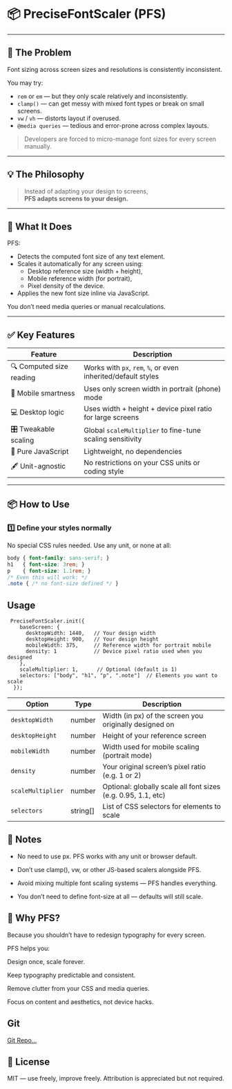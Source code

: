 # 📦 PreciseFontScaler (PFS)


---

## 🐛 The Problem

Font sizing across screen sizes and resolutions is consistently inconsistent.

You may try:
- `rem` or `em` — but they only scale relatively and inconsistently.
- `clamp()` — can get messy with mixed font types or break on small screens.
- `vw` / `vh` — distorts layout if overused.
- `@media queries` — tedious and error-prone across complex layouts.

> Developers are forced to micro-manage font sizes for every screen manually.

---

## 💡 The Philosophy

> Instead of adapting your design to screens,  
> **PFS adapts screens to your design.**

---

## 🚀 What It Does

PFS:
- Detects the computed font size of any text element.
- Scales it automatically for any screen using:
  - Desktop reference size (width + height),
  - Mobile reference width (for portrait),
  - Pixel density of the device.
- Applies the new font size inline via JavaScript.

You don’t need media queries or manual recalculations.

---

## ✅ Key Features

| Feature                  | Description                                                               |
|--------------------------|---------------------------------------------------------------------------|
| 🔍 Computed size reading | Works with `px`, `rem`, `%`, or even inherited/default styles             |
| 📱 Mobile smartness      | Uses only screen width in portrait (phone) mode                           |
| 💻 Desktop logic         | Uses width + height + device pixel ratio for large screens                |
| 🎛️ Tweakable scaling     | Global `scaleMultiplier` to fine-tune scaling sensitivity                 |
| 🧠 Pure JavaScript       | Lightweight, no dependencies                                              |
| 🖋️ Unit-agnostic         | No restrictions on your CSS units or coding style                         |

---

## 📦 How to Use

### 1️⃣ Define your styles normally

No special CSS rules needed. Use any unit, or none at all:

```css
body { font-family: sans-serif; }
h1   { font-size: 3rem; }
p    { font-size: 1.1rem; }
/* Even this will work: */
.note { /* no font-size defined */ }

```
## Usage

```
 PreciseFontScaler.init({
    baseScreen: {
      desktopWidth: 1440,   // Your design width
      desktopHeight: 900,   // Your design height
      mobileWidth: 375,     // Reference width for portrait mobile
      density: 1            // Device pixel ratio used when you designed
    },
    scaleMultiplier: 1,      // Optional (default is 1)
    selectors: ["body", "h1", "p", ".note"]  // Elements you want to scale
  });
```

| Option            | Type      | Description                                                   |
| ----------------- | --------- | ------------------------------------------------------------- |
| `desktopWidth`    | number    | Width (in px) of the screen you originally designed on        |
| `desktopHeight`   | number    | Height of your reference screen                               |
| `mobileWidth`     | number    | Width used for mobile scaling (portrait mode)                 |
| `density`         | number    | Your original screen’s pixel ratio (e.g. 1 or 2)              |
| `scaleMultiplier` | number    | Optional: globally scale all font sizes (e.g. 0.95, 1.1, etc) |
| `selectors`       | string\[] | List of CSS selectors for elements to scale                   |


## 📌 Notes

- No need to use px. PFS works with any unit or browser default.

- Don’t use clamp(), vw, or other JS-based scalers alongside PFS.

- Avoid mixing multiple font scaling systems — PFS handles everything.

- You don’t need to define font-size at all — defaults will still scale.


## 🧠 Why PFS?
Because you shouldn’t have to redesign typography for every screen.

PFS helps you:

Design once, scale forever.

Keep typography predictable and consistent.

Remove clutter from your CSS and media queries.

Focus on content and aesthetics, not device hacks.

## Git 
[Git Repo...](https://github.com/Luayabbas1981/PFS-package)
## 📄 License
MIT — use freely, improve freely. Attribution is appreciated but not required.